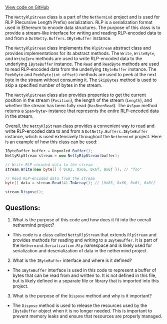 [View code on GitHub](https://github.com/nethermindeth/nethermind/Nethermind.Serialization.Rlp/NettyRlpStream.cs)

The `NettyRlpStream` class is a part of the `Nethermind` project and is used for RLP (Recursive Length Prefix) serialization. RLP is a serialization format used in Ethereum to encode data structures. The purpose of this class is to provide a stream-like interface for writing and reading RLP-encoded data to and from a `DotNetty.Buffers.IByteBuffer` instance.

The `NettyRlpStream` class implements the `RlpStream` abstract class and provides implementations for its abstract methods. The `Write`, `WriteByte`, and `WriteZero` methods are used to write RLP-encoded data to the underlying `IByteBuffer` instance. The `Read` and `ReadByte` methods are used to read RLP-encoded data from the underlying `IByteBuffer` instance. The `PeekByte` and `PeekByte(int offset)` methods are used to peek at the next byte in the stream without consuming it. The `SkipBytes` method is used to skip a specified number of bytes in the stream.

The `NettyRlpStream` class also provides properties to get the current position in the stream (`Position`), the length of the stream (`Length`), and whether the stream has been fully read (`HasBeenRead`). The `AsSpan` method returns a `Span<byte>` instance that represents the entire RLP-encoded data in the stream.

Overall, the `NettyRlpStream` class provides a convenient way to read and write RLP-encoded data to and from a `DotNetty.Buffers.IByteBuffer` instance, which is used extensively throughout the `Nethermind` project. Here is an example of how this class can be used:

```csharp
IByteBuffer buffer = Unpooled.Buffer();
NettyRlpStream stream = new NettyRlpStream(buffer);

// Write RLP-encoded data to the stream
stream.Write(new byte[] { 0x83, 0x66, 0x6f, 0x6f }); // "foo"

// Read RLP-encoded data from the stream
byte[] data = stream.Read(4).ToArray(); // [0x83, 0x66, 0x6f, 0x6f]

stream.Dispose();
```
## Questions: 
 1. What is the purpose of this code and how does it fit into the overall nethermind project?
- This code is a class called `NettyRlpStream` that extends `RlpStream` and provides methods for reading and writing to a `IByteBuffer`. It is part of the `Nethermind.Serialization.Rlp` namespace and is likely used for serialization and deserialization of data in the nethermind project.

2. What is the `IByteBuffer` interface and where is it defined?
- The `IByteBuffer` interface is used in this code to represent a buffer of bytes that can be read from and written to. It is not defined in this file, but is likely defined in a separate file or library that is imported into this project.

3. What is the purpose of the `Dispose` method and why is it important?
- The `Dispose` method is used to release the resources used by the `IByteBuffer` object when it is no longer needed. This is important to prevent memory leaks and ensure that resources are properly managed.